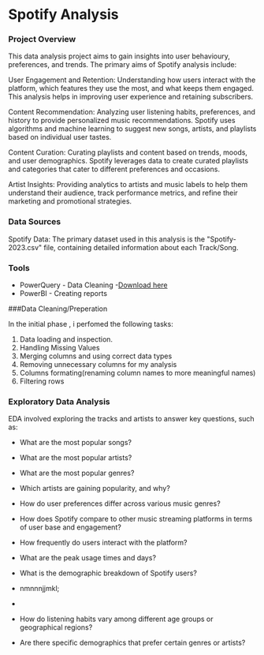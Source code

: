 # Spotify Analysis

### Project Overview

This data analysis project aims to gain insights into user behavioury, preferences, and trends. The primary aims of Spotify analysis include:

 User Engagement and Retention: Understanding how users interact with the platform, which features they use the most, and what keeps them engaged. This analysis helps in improving user experience and retaining subscribers.

Content Recommendation: Analyzing user listening habits, preferences, and history to provide personalized music recommendations. Spotify uses algorithms and machine learning to suggest new songs, artists, and playlists based on individual user tastes.

Content Curation: Curating playlists and content based on trends, moods, and user demographics. Spotify leverages data to create curated playlists and categories that cater to different preferences and occasions.

Artist Insights: Providing analytics to artists and music labels to help them understand their audience, track performance metrics, and refine their marketing and promotional strategies.

### Data Sources

Spotify Data: The primary dataset used in this analysis is the "Spotify-2023.csv" file, containing detailed information about each Track/Song.

### Tools

- PowerQuery - Data Cleaning
  -[Download here](https://microsoft.com)
- PowerBI - Creating reports


###Data Cleaning/Preperation

In the initial phase , i perfomed the following tasks:
1. Data loading and inspection.
2. Handling Missing Values
3. Merging columns and using correct data types
4.  Removing unnecessary columns for my analysis
5.  Columns formating(renaming column names to more meaningful names)
6.  Filtering rows


### Exploratory Data Analysis

EDA involved exploring the tracks and artists to answer key questions, such as:

- What are the most popular songs?
- What are the most popular  artists?
-  What are the most popular genres?
-  Which artists are gaining popularity, and why?
-  How do user preferences differ across various music genres?
-  How does Spotify compare to other music streaming platforms in terms of user base and engagement?
-  How frequently do users interact with the platform?
-  What are the peak usage times and days?
-  What is the demographic breakdown of Spotify users?
-  nmnnnjjmkl;

-  
-  How do listening habits vary among different age groups or geographical regions?
-  Are there specific demographics that prefer certain genres or artists?

